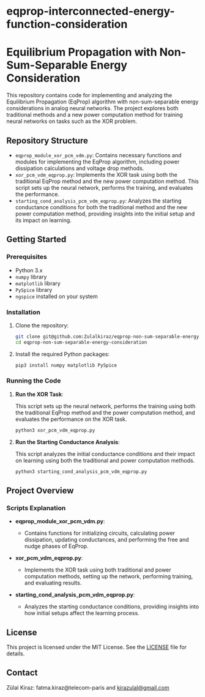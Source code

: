 # eqprop-interconnected-energy-function-consideration

# Equilibrium Propagation with Non-Sum-Separable Energy Consideration

This repository contains code for implementing and analyzing the Equilibrium Propagation (EqProp) algorithm with non-sum-separable energy considerations in analog neural networks. The project explores both traditional methods and a new power computation method for training neural networks on tasks such as the XOR problem.

## Repository Structure

- `eqprop_module_xor_pcm_vdm.py`: Contains necessary functions and modules for implementing the EqProp algorithm, including power dissipation calculations and voltage drop methods.
- `xor_pcm_vdm_eqprop.py`: Implements the XOR task using both the traditional EqProp method and the new power computation method. This script sets up the neural network, performs the training, and evaluates the performance.
- `starting_cond_analysis_pcm_vdm_eqprop.py`: Analyzes the starting conductance conditions for both the traditional method and the new power computation method, providing insights into the initial setup and its impact on learning.

## Getting Started

### Prerequisites

- Python 3.x
- `numpy` library
- `matplotlib` library
- `PySpice` library
- `ngspice` installed on your system

### Installation

1. Clone the repository:

    ```bash
    git clone git@github.com:Zulalkiraz/eqprop-non-sum-separable-energy-consideration.git
    cd eqprop-non-sum-separable-energy-consideration
    ```

2. Install the required Python packages:

    ```bash
    pip3 install numpy matplotlib PySpice
    ```

### Running the Code

1. **Run the XOR Task**:

    This script sets up the neural network, performs the training using both the traditional EqProp method and the power computation method, and evaluates the performance on the XOR task.

    ```bash
    python3 xor_pcm_vdm_eqprop.py
    ```

2. **Run the Starting Conductance Analysis**:

    This script analyzes the initial conductance conditions and their impact on learning using both the traditional and power computation methods.

    ```bash
    python3 starting_cond_analysis_pcm_vdm_eqprop.py
    ```

## Project Overview


### Scripts Explanation

- **eqprop_module_xor_pcm_vdm.py**:
  - Contains functions for initializing circuits, calculating power dissipation, updating conductances, and performing the free and nudge phases of EqProp.

- **xor_pcm_vdm_eqprop.py**:
  - Implements the XOR task using both traditional and power computation methods, setting up the network, performing training, and evaluating results.

- **starting_cond_analysis_pcm_vdm_eqprop.py**:
  - Analyzes the starting conductance conditions, providing insights into how initial setups affect the learning process.

## License

This project is licensed under the MIT License. See the [LICENSE](LICENSE) file for details.


## Contact

Zülal Kiraz: fatma.kiraz@telecom-paris and kirazulal@gmail.com
